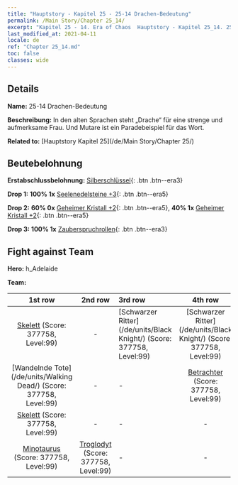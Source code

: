 ```yaml
---
title: "Hauptstory - Kapitel 25 - 25-14 Drachen-Bedeutung"
permalink: /Main Story/Chapter 25_14/
excerpt: "Kapitel 25 - 14. Era of Chaos  Hauptstory - Kapitel 25_14. 25-14 Drachen-Bedeutung"
last_modified_at: 2021-04-11
locale: de
ref: "Chapter 25_14.md"
toc: false
classes: wide
---
```


## Details

 **Name:** 25-14 Drachen-Bedeutung

 **Beschreibung:** In den alten Sprachen steht „Drache“ für eine strenge und aufmerksame Frau. Und Mutare ist ein Paradebeispiel für das Wort.

 **Related to:** [Hauptstory Kapitel 25](/de/Main Story/Chapter 25/)

## Beutebelohnung

 **Erstabschlussbelohnung:** [Silberschlüssel](/de/Items/con_693/){: .btn .btn--era3}

 **Drop 1:** **100% 1x** [Seelenedelsteine +3](/de/Items/mat_86/){: .btn .btn--era5}

 **Drop 2:** **60% 0x** [Geheimer Kristall +2](/de/Items/mat_80/){: .btn .btn--era5}, **40% 1x** [Geheimer Kristall +2](/de/Items/mat_80/){: .btn .btn--era5}

 **Drop 3:** **100% 1x** [Zauberspruchrollen](/de/Items/con_694/){: .btn .btn--era3}


## Fight against Team
 **Hero:** h_Adelaide

 **Team:**


  | 1st row | 2nd row | 3rd row | 4th row |
  |:----:|:----:|:----|:----:|
  | [Skelett](/de/units/Skeleton/) (Score: 377758, Level:99)  | - | [Schwarzer Ritter](/de/units/Black Knight/) (Score: 377758, Level:99)  | [Schwarzer Ritter](/de/units/Black Knight/) (Score: 377758, Level:99)  |
  | [Wandelnde Tote](/de/units/Walking Dead/) (Score: 377758, Level:99)  | - | - | [Betrachter](/de/units/Beholder/) (Score: 377758, Level:99)  |
  | [Skelett](/de/units/Skeleton/) (Score: 377758, Level:99)  | - | - | - |
  | [Minotaurus](/de/units/Minotaur/) (Score: 377758, Level:99)  | [Troglodyt](/de/units/Troglodyte/) (Score: 377758, Level:99)  | - | - |


